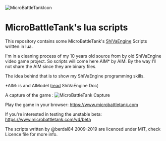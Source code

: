 ![MicroBattleTankIcon](https://scontent-cdt1-1.xx.fbcdn.net/v/t1.0-9/64611913_1230094753831520_3215159427694854144_n.jpg?_nc_cat=107&_nc_ht=scontent-cdt1-1.xx&oh=0d25288bced8326d4408b50b3d8c5824&oe=5D806867)

# MicroBattleTank's lua scripts
This repository contains some MicroBattleTank's [ShiVaEngine](https://shiva-engine.com/) Scripts written in lua.


I'm in a cleaning process of my 10 years old source from by old ShiVaEngine video game project. So scripts will come here AIM* by AIM. By the way I'll not share the AIM since they are binary files.

The idea behind that is to show my ShiVaEngine programming skills.

*AIM: is and AIModel ([read](http://documentation.shiva3dengine.com/doc/) ShiVaEngine Doc)

A capture of the game :
![MicroBattleTank Capture](https://www.dalle-cort.fr/wp-content/uploads/2013/01/Capture.jpg)

Play the game in your browser: https://www.microbattletank.com

If you're interested in testing the unstable beta: https://www.microbattletank.com/v4/beta

The scripts written by @berdal84 2009-2019 are licenced under MIT, check Licence file for more info.
